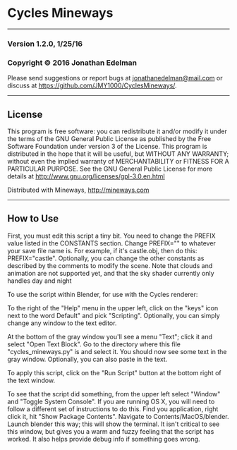 # Cycles Mineways #

--------

### Version 1.2.0, 1/25/16 ###

### Copyright © 2016 Jonathan Edelman ###



Please send suggestions or report bugs at jonathanedelman@mail.com or discuss at https://github.com/JMY1000/CyclesMineways/.

--------

## License ##

This program is free software: you can redistribute it and/or modify it under the terms of the GNU General Public License as published by the Free Software Foundation under version 3 of the License. This program is distributed in the hope that it will be useful, but WITHOUT ANY WARRANTY; without even the implied warranty of MERCHANTABILITY or FITNESS FOR A PARTICULAR PURPOSE. See the GNU General Public License for more details at http://www.gnu.org/licenses/gpl-3.0.en.html


Distributed with Mineways, http://mineways.com

--------

## How to Use ##

First, you must edit this script a tiny bit. You need to change the PREFIX value listed in the CONSTANTS section. Change PREFIX="" to whatever your save file name is. For example, if it's castle.obj, then do this: PREFIX="castle". Optionally, you can change the other constants as described by the comments to modify the scene. Note that clouds and animation are not supported yet, and that the sky shader currently only handles day and night


To use the script within Blender, for use with the Cycles renderer:

To the right of the "Help" menu in the upper left, click on the "keys" icon next to the word
Default" and pick "Scripting". Optionally, you can simply change any window to the text editor.

At the bottom of the gray window you'll see a menu "Text"; click it and select "Open Text
Block". Go to the directory where this file "cycles_mineways.py" is and select it. You should now
see some text in the gray window. Optionally, you can also paste in the text.

To apply this script, click on the "Run Script" button at the bottom right of the text window.

To see that the script did something, from the upper left select "Window" and "Toggle System Console".
If you are running OS X, you will need to follow a different set of instructions to do this.
Find you application, right click it, hit "Show Package Contents".
Navigate to Contents/MacOS/blender.
Launch blender this way; this will show the terminal.
It isn't critical to see this window, but gives you a warm and fuzzy feeling that the script has worked. It also helps provide debug info if something goes wrong.
